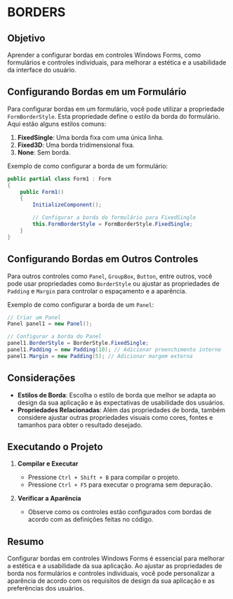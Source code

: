 # BORDERS
## Objetivo
Aprender a configurar bordas em controles Windows Forms, como formulários e controles individuais, para melhorar a estética e a usabilidade da interface do usuário.

## Configurando Bordas em um Formulário
Para configurar bordas em um formulário, você pode utilizar a propriedade `FormBorderStyle`. Esta propriedade define o estilo da borda do formulário. Aqui estão alguns estilos comuns:

1. **FixedSingle**: Uma borda fixa com uma única linha.
2. **Fixed3D**: Uma borda tridimensional fixa.
3. **None**: Sem borda.

Exemplo de como configurar a borda de um formulário:

```csharp
public partial class Form1 : Form
{
    public Form1()
    {
        InitializeComponent();

        // Configurar a borda do formulário para FixedSingle
        this.FormBorderStyle = FormBorderStyle.FixedSingle;
    }
}
```

## Configurando Bordas em Outros Controles
Para outros controles como `Panel`, `GroupBox`, `Button`, entre outros, você pode usar propriedades como `BorderStyle` ou ajustar as propriedades de `Padding` e `Margin` para controlar o espaçamento e a aparência.

Exemplo de como configurar a borda de um `Panel`:

```csharp
// Criar um Panel
Panel panel1 = new Panel();

// Configurar a borda do Panel
panel1.BorderStyle = BorderStyle.FixedSingle;
panel1.Padding = new Padding(10); // Adicionar preenchimento interno
panel1.Margin = new Padding(5); // Adicionar margem externa
```

## Considerações
- **Estilos de Borda**: Escolha o estilo de borda que melhor se adapta ao design da sua aplicação e às expectativas de usabilidade dos usuários.
- **Propriedades Relacionadas**: Além das propriedades de borda, também considere ajustar outras propriedades visuais como cores, fontes e tamanhos para obter o resultado desejado.

## Executando o Projeto
1. **Compilar e Executar**
   - Pressione `Ctrl + Shift + B` para compilar o projeto.
   - Pressione `Ctrl + F5` para executar o programa sem depuração.

2. **Verificar a Aparência**
   - Observe como os controles estão configurados com bordas de acordo com as definições feitas no código.

## Resumo
Configurar bordas em controles Windows Forms é essencial para melhorar a estética e a usabilidade da sua aplicação. Ao ajustar as propriedades de borda nos formulários e controles individuais, você pode personalizar a aparência de acordo com os requisitos de design da sua aplicação e as preferências dos usuários.